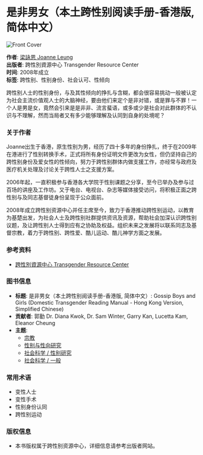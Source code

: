 # 是非男女（本土跨性别阅读手册-香港版, 简体中文）

![Front Cover](https://books.google.com/books/publisher/content?id=tQsqAwAAQBAJ&printsec=frontcover&img=1&zoom=1&edge=curl&imgtk=AFLRE73qTQDY0Hm9oW-kN_-4xJ68-CDe6CkEIdlzDoJgnX1yGuiWuyJEpll3ikGTecl7h3KsTCUQBEWt9EJFrrzumo0Tma8CMftw9qNJ83lku0yhoTKI1XgXrBljjg8iIbdQjJbXH-cv)

**作者**: [梁詠恩 Joanne Leung](https://www.google.com/search?tbo=p&tbm=bks&q=inauthor:%22%E6%A2%81%E8%A9%A0%E6%81%A9+Joanne+Leung%22)  
**出版者**: 跨性別資源中心 Transgender Resource Center  
**时间**: 2008年成立  
**标签**: 跨性别、性别身份、社会认可、性倾向  

跨性别人士的性别身份，与及其性倾向的挣扎与含糊，都会很容易挑动一般被认定为社会主流价值观人士的大脑神经，要由他们来定个是非对错，或是罪与不罪！一个人是男是女，竟然会引来是是非非、流言蜚语，或多或少是社会对此群体的不认识与不理解，然而当局者又有多少能够理解及认同到自身的处境呢？

### 关于作者
Joanne出生于香港，原生性别为男，经历了四十多年的身份挣扎，终于在2009年在港进行了性别转换手术，正式将所有身份证明文件更改为女性，但仍坚持自己的跨性别身份及爱女性的性倾向，努力于跨性别群体内做支援工作，亦经常与政府及医疗机关处理及讨论关于跨性人士之支援方案。

2006年起，一直积极参与香港各大学院于性别课题之分享，至今已举办及参与过百场的讲座及工作坊。又于电台、电视台、杂志等媒体接受访问，将积极正面之跨性别与及同志基督徒身份呈现于公众面前。

2008年成立跨性别资源中心并任主席至今，致力于香港推动跨性别运动，以教育为基楚出发，为社会人士及跨性别社群提供资讯及资源，帮助社会加深认识跨性别议题，及让跨性别人士得到应有之协助及权益。组织未来之发展将以联系同志及基督宗教，着力于跨性别、跨性爱、酷儿运动、酷儿神学方面之发展。

### 参考资料
- [跨性別資源中心 Transgender Resource Center](http://www.tgr.org.hk)

### 图书信息
- **标题**: 是非男女（本土跨性别阅读手册-香港版, 简体中文）: Gossip Boys and Girls (Domestic Transgender Reading Manual - Hong Kong Version, Simplified Chinese)
- **贡献者**: 郭勤 Dr. Diana Kwok, Dr. Sam Winter, Garry Kan, Lucetta Kam, Eleanor Cheung
- **主题**: 
  - [宗教](https://www.google.com/search?tbo=p&tbm=bks&q=subject:%22Religion%22)
  - [性别与性向研究](https://www.google.com/search?tbo=p&tbm=bks&q=subject:%22Sexuality+%26+Gender+Studies%22)
  - [社会科学 / 性别研究](https://www.google.com/search?tbo=p&tbm=bks&q=subject:%22Social+Science+/+Gender+Studies%22)
  - [社会科学 / 一般](https://www.google.com/search?tbo=p&tbm=bks&q=subject:%22Social+Science+/+General%22)

### 常用术语
- 变性人士
- 变性手术
- 性别身份认同
- 跨性别运动

### 版权信息
- 本书版权属于跨性别资源中心，详细信息请参考出版者网站。
<!-- tcd_original_link https://books.google.com/books/about/%E6%98%AF%E9%9D%9E%E7%94%B7%E5%A5%B3_%E6%9C%AC%E5%9C%9F%E8%B7%A8%E6%80%A7%E5%88%AB%E9%98%85%E8%AF%BB%E6%89%8B%E5%86%8C.html?id=tQsqAwAAQBAJ -->
